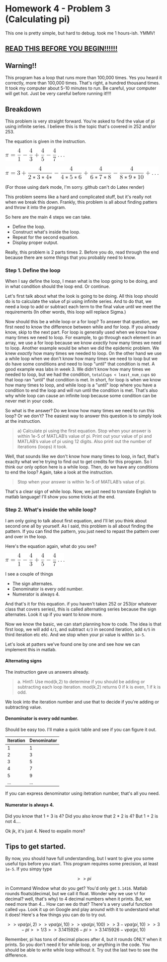# Homework 4 - Problem 3 (Calculating pi)
This one is pretty simple, but hard to debug.
took me 1 hours-ish. YMMV! 

**[READ THIS BEFORE YOU BEGIN!!!!!!](https://github.com/RyoTakei/Matlab-Class)**
-

## Warning!!
This program has a loop that runs more than 100,000 times. Yes you heard it correctly, 
more than 100,000 times. That's right, a hundred thousand times. It took my computer 
about 5-10 minutes to run. Be careful, your computer will get hot. Just be very careful
before running it!!!!

## Breakdown
This problem is very straight forward. You're asked to find the value of pi
using infinite series. I believe this is the topic that's covered in 252 and/or 253. 

The equation is given in the instruction. 

![first equation](../../img/equation1.jpg)

![second equation](../../img/equation2.jpg)

(For those using dark mode, I'm sorry. github can't do Latex render)

This problem seems like a hard and complicated stuff, but it's really not when we break 
this down. Frankly, this problem is all about finding patters and throw it into the program.

So here are the main 4 steps we can take.

- Define the loop. 
- Construct what's inside the loop.
- Repeat for the second equation.
- Display proper output.

Really, this problem is 2 parts times 2. Before you do, read through the end because there are
some things that you probably need to know.

### Step 1. Define the loop
When I say define the loop, I mean what is the loop going to be doing, and in what condition 
should the loop end. Or continue. 

Let's first talk about what the look is going to be doing. All this loop should do is to calculate
the value of pi using infinite series. And to do that, we need a loop to add or subtract each term
to the final value until we meet the requirements (In other words, this loop will replace Sigma.)

Now should this be a while loop or a for loop? To answer that question, we first need to know the 
difference between while and for loop. If you already know, skip to the next part. For loop is generally
used when we know how many times we need to loop. For example, to go through each element in an array,
we use a for loop because we know *exactly* how many times we need to loop. Another example would be
when we did the epidemic problem. We knew *exactly* how many times we needed to loop. On the other hand
we use a while loop when we don't know how many times we need to loop but we do have some conditions 
and need to loop "until" that condition is met. A good example was labs in week 3. We didn't know 
how many times we needed to loop, but we had the condition, `totalCups < least_num_cups` so that 
loop ran "until" that condition is met. In short, for loop is when we know how many times to loop,
and while loop is a "until" loop where you have a condition to end the loop and will run until the 
condition is met. That's also why while loop can cause an infinite loop because some condition can be 
never met in your code. 

So what is the answer? Do we know how many times we need to run this loop? Or we don't? The 
easiest way to answer this question is to simply look at the instruction. 

>a)	Calculate pi using the first equation. Stop when your answer is within 1e-5 of MATLAB’s value of pi. 
> Print out your value of pi and MATLAB’s value of pi using 12 digits. 
> Also print out the number of iterations (loops) it took. 

Well, that sounds like we don't know how many times to loop, in fact, that's exaclty what we're trying to
find out to get credits for this program. So I think our only option here is a while loop. Then, do we 
have any conditions to end the loop? Again, take a look at the instruction. 

>Stop when your answer is within 1e-5 of MATLAB’s value of pi.

That's a clear sign of while loop. Now, we just need to translate English to matlab language! 
I'll show you some tricks at the end. 

### Step 2. What's inside the while loop?
I am only going to talk about first equation, and I'll let you think about second one all by yourself. 
As I said, this problem is all about finding the pattern. If you can find the pattern, you just need to 
repast the pattern over and over in the loop. 

Here's the equation again, what do you see? 

![first equation](../../img/equation1.jpg)

I see a couple of things
- The sign alternates. 
- Denominator is every odd number.
- Numerator is always 4.

And that's it for this equation. if you haven't taken 252 or 253(or whatever class that covers series), 
this is called alternating series because the sign alternates. Look it up if you want to know more. 

Now we know the basic, we can start planning how to code. The idea is that first loop, we will add  `4/1`,
and subtract `4/3` in second iteration, add `4/5` in third iteration etc etc. And we stop when your pi 
value is within `1e-5`. 

Let's look at patters we've found one by one and see how we can implement this in matlab.

#### Alternating signs

The instruction gave us answers already. 

>a.	Hint1: Use mod(k,2) to determine if you should be adding or subtracting each loop iteration. 
> mod(k,2) returns 0 if k is even, 1 if k is odd. 

We look into the iteration number and use that to decide if you're adding or subtracting value.

#### Denominator is every odd number.

Should be easy too. I'll make a quick table and see if you can figure it out.

Iteration | Denominator |
------------ | ---------------------
1 | 1 |
2 | 3 |
3 | 5 |
4 | 7 |
5 | 9 |
...| ...|

If you can express denominator using itetration number, that's all you need. 

#### Numerator is always 4. 
Did you know that 1 + 3 is 4? Did you also know that 2 * 2 is 4? But 1 + 2 is not 4....

Ok jk, it's just 4. Need to expalin more? 

## Tips to get started.
By now, you should have full understanding, but I want to give you some useful tips before you start.
This program requires some precision, at least `1e-5`. If you simpy type 

```math
>> pi
```
in Command Window what do you get? You'd only get `3.1416`. Matlab rounds floats(decimal, but we call 
it float. Wonder why we use `%f` for decimal? well, that's why) to 4 decimal numbers when it prints. 
But, we need more than 4... How can we do that? There's a very useful function called `vpa`. Look it up on Google and 
play around with it to understand what it does! Here's a few things you can do to try out. 

```math
>> vpa(pi, 2)

>> vpa(pi, 10)

>> vpa(pi, 100)

>> 3 - vpa(pi, 10)

>> 3 - pi
 
>> 1/3

>> 3.1415926 - pi

>> 3.1415926 - vpa(pi, 10)
```

Remember, pi has tons of decimal places after 4, but it rounds ONLY when it prints. So you don't need it 
for while loop, or anything in the code. You should be able to write while loop without it. Try out the last two
to see the difference. 
